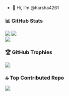 - 👋 Hi, I’m @harsha4261

<!---
harsha4261/harsha4261 is a ✨ special ✨ repository because its `README.md` (this file) appears on your GitHub profile.
You can click the Preview link to take a look at your changes.
--->
### 📊 GitHub Stats
![](https://github-readme-stats.vercel.app/api?username=harsha4261&theme=default&hide_border=false&include_all_commits=true&count_private=false)
![](https://github-readme-streak-stats.herokuapp.com/?user=harsha4261&theme=default&hide_border=false)<br/>
![](https://github-readme-stats.vercel.app/api/top-langs/?username=harsha4261&theme=default&hide_border=false&include_all_commits=true&count_private=false&layout=compact)

### 🏆 GitHub Trophies
![](https://github-profile-trophy.vercel.app/?username=harsha4261&theme=flat&no-frame=false&no-bg=false&margin-w=4)

### 🔝 Top Contributed Repo
![](https://github-contributor-stats.vercel.app/api?username=harsha4261&limit=5&theme=flat&combine_all_yearly_contributions=true)
